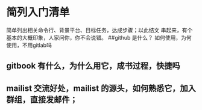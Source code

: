 # 简列入门清单
简单列出相关命令行、背景平台、目标任务，达成步骤；以此结文
串起来，有个基本的大概印象，人家问你，你不会说错。
##github 是什么？ 如何使用，为何使用，不用gitlab吗
## gitbook 有什么，为什么用它，成书过程，快捷吗
## mailist 交流好处，mailist 的源头，如何熟悉它，加入群组，直接发邮件；

